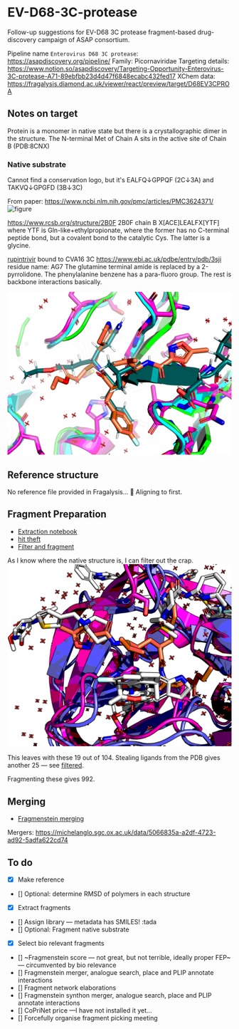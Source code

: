 # EV-D68-3C-protease
Follow-up suggestions for EV-D68 3C protease fragment-based drug-discovery campaign of ASAP consortium.

Pipeline name `Enterovirus D68 3C protease`: https://asapdiscovery.org/pipeline/
Family: Picornaviridae
Targeting details: https://www.notion.so/asapdiscovery/Targeting-Opportunity-Enterovirus-3C-protease-A71-89ebfbb23d4d47f6848ecabc432fed17
XChem data: https://fragalysis.diamond.ac.uk/viewer/react/preview/target/D68EV3CPROA

## Notes on target
Protein is a monomer in native state but there is a crystallographic dimer in the structure.
The N-terminal Met of Chain A sits in the active site of Chain B (PDB:8CNX)

### Native substrate
Cannot find a conservation logo, but it's EALFQ↓GPPQF (2C↓3A) and TAKVQ↓GPGFD (3B↓3C)

From paper: https://www.ncbi.nlm.nih.gov/pmc/articles/PMC3624371/
![figure](https://www.ncbi.nlm.nih.gov/pmc/articles/PMC3624371/bin/zjv9990974800002.jpg)

https://www.rcsb.org/structure/2B0F
2B0F chain B X[ACE]LEALFX[YTF] where YTF is Gln-like+ethylpropionate, where the former has no C-terminal peptide bond,
but a covalent bond to the catalytic Cys. The latter is a glycine.

[rupintrivir](https://en.wikipedia.org/wiki/Rupintrivir) bound to CVA16 3C https://www.ebi.ac.uk/pdbe/entry/pdb/3sji
residue name: AG7
The glutamine terminal amide is replaced by a 2-pyrrolidone.
The phenylalanine benzene has a para-fluoro group.
The rest is backbone interactions basically.

![prior](images/prior.png)

## Reference structure

No reference file provided in Fragalysis... :shrug:
Aligning to first.

## Fragment Preparation

* [Extraction notebook](02_hit-prep/frag-extraction.ipynb)
* [hit theft](02_hit-prep/hit-theft.ipynb)
* [Filter and fragment](02_hit-prep/filter_n_frag.ipynb)

As I know where the native structure is, I can filter out the crap.
![distro](images/hits-native.png)

This leaves with these 19 out of 104.
Stealing ligands from the PDB gives another 25 — see [filtered](images/filtered_hits.png).

Fragmenting these gives 992.

## Merging

* [Fragmenstein merging](03_merge-fragmenstein/fragpipe.ipynb)

Mergers: https://michelanglo.sgc.ox.ac.uk/data/5066835a-a2df-4723-ad92-5adfa622cd74


## To do

* [x] Make reference
* [] Optional: determine RMSD of polymers in each structure
* [x] Extract fragments
* [] Assign library — metadata has SMILES! :tada
* [] Optional: Fragment native substrate
* [x] Select bio relevant fragments
* [] ~Fragmenstein score — not great, but not terrible, ideally proper FEP~ — circumvented by bio relevance
* [] Fragmenstein merger, analogue search, place and PLIP annotate interactions
* [] Fragment network elaborations
* [] Fragmenstein synthon merger, analogue search, place and PLIP annotate interactions
* [] CoPriNet price —I have not installed it yet...
* [] Forcefully organise fragment picking meeting
